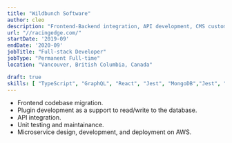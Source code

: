```yaml
---
title: "Wildbunch Software"
author: cleo
description: "Frontend-Backend integration, API development, CMS customization, web upgrading and migration."
url: "//racingedge.com/"
startDate: '2019-09'
endDate: '2020-09'
jobTitle: "Full-stack Developer"
jobType: "Permanent Full-time"
location: "Vancouver, British Columbia, Canada"

draft: true
skills: [ "TypeScript", "GraphQL", "React", "Jest", "MongoDB","Jest", "node","react", "express", "AWS"]
---
```


- Frontend codebase migration.
- Plugin development as a support to read/write to the database. 
- API integration.
- Unit testing and maintainance. 
- Microservice design, development, and deployment on AWS.